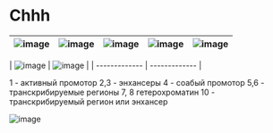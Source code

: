 # Chhh
| ![image](https://user-images.githubusercontent.com/60808830/161844282-b5ee858a-deb4-4dcf-8cca-6795ff093531.png) | ![image](https://user-images.githubusercontent.com/60808830/161844351-f562097b-ad49-4781-aed7-ecd9c46bdd04.png) | ![image](https://user-images.githubusercontent.com/60808830/161844429-8344a8ec-625f-4bb4-b425-5cec8280dc36.png) | ![image](https://user-images.githubusercontent.com/60808830/161844478-41ce1bc4-09dc-400d-a5ce-dcd20cb9ccf7.png) | ![image](https://user-images.githubusercontent.com/60808830/161844514-0c4238b1-d98a-471f-912b-ae88bc89bd72.png) |
| ------------- | ------------- |--------------------| -- | -- |


| ![image](https://user-images.githubusercontent.com/60808830/161845100-05a7ddec-cd74-4427-93d4-55081712d738.png) |
![image](https://user-images.githubusercontent.com/60808830/161845182-8f76f3c5-4fed-40c9-be3b-59518bd36ede.png) |
| ------------- | ------------- |

1 - активный промотор
2,3 - энхансеры
4 - соабый промотор
5,6 - транскрибируемые регионы
7, 8 гетерохроматин
10 - транскрибируемый регион или энхансер

![image](https://user-images.githubusercontent.com/60808830/161910628-6aa60a02-77aa-4a63-bf84-c4de56606273.png)


